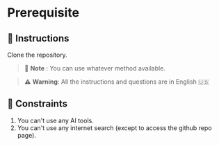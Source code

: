 # Prerequisite 

## 📜 Instructions

Clone the repository.

> 📌 **Note** : You can use whatever method available.

> ️⚠️ **Warning**: All the instructions and questions are in English 🇺🇸

## 🚫 Constraints  

1. You can't use any AI tools.
2. You can't use any internet search (except to access the github repo page).